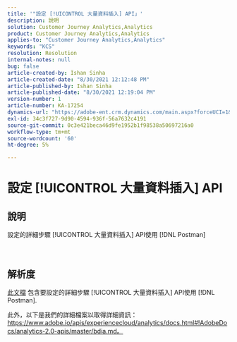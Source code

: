 ```yaml
---
title: '"設定 [!UICONTROL 大量資料插入] API」'
description: 說明
solution: Customer Journey Analytics,Analytics
product: Customer Journey Analytics,Analytics
applies-to: "Customer Journey Analytics,Analytics"
keywords: "KCS"
resolution: Resolution
internal-notes: null
bug: false
article-created-by: Ishan Sinha
article-created-date: "8/30/2021 12:12:48 PM"
article-published-by: Ishan Sinha
article-published-date: "8/30/2021 12:19:04 PM"
version-number: 1
article-number: KA-17254
dynamics-url: "https://adobe-ent.crm.dynamics.com/main.aspx?forceUCI=1&pagetype=entityrecord&etn=knowledgearticle&id=53386695-8b09-ec11-b6e6-00224808d564"
exl-id: 34c3f727-9d90-4594-936f-56a7632c4191
source-git-commit: 0c3e421beca46d9fe1952b1f98538a50697216a0
workflow-type: tm+mt
source-wordcount: '60'
ht-degree: 5%

---
```


# 設定 [!UICONTROL 大量資料插入] API

## 說明

設定的詳細步驟 [!UICONTROL 大量資料插入] API使用 [!DNL Postman]<br><br><br>

## 解析度


[此文檔](https://spark.adobe.com/page/0jhQHMs74AtYz/) 包含要設定的詳細步驟 [!UICONTROL 大量資料插入] API使用 [!DNL Postman].

此外，以下是我們的詳細檔案以取得詳細資訊：https://www.adobe.io/apis/experiencecloud/analytics/docs.html#!AdobeDocs/analytics-2.0-apis/master/bdia.md。

